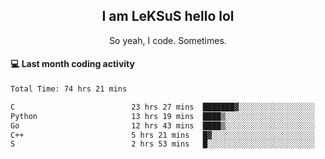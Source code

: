 <h2 align="center">I am LeKSuS hello lol</h2>
<p align="center">So yeah, I code. Sometimes.</p>

#### :computer: Last month coding activity
<!--START_SECTION:waka-->

```txt
Total Time: 74 hrs 21 mins

C                          23 hrs 27 mins  ███████▓░░░░░░░░░░░░░░░░░   30.94 %
Python                     13 hrs 19 mins  ████▒░░░░░░░░░░░░░░░░░░░░   17.58 %
Go                         12 hrs 43 mins  ████▒░░░░░░░░░░░░░░░░░░░░   16.80 %
C++                        5 hrs 21 mins   █▓░░░░░░░░░░░░░░░░░░░░░░░   07.07 %
S                          2 hrs 53 mins   █░░░░░░░░░░░░░░░░░░░░░░░░   03.81 %
```

<!--END_SECTION:waka-->
